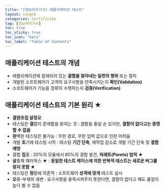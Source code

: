 ```yaml
---
title: "[정보처리기사] 애플리케이션 테스트"
layout: single
categories: Certificate
tag: [정보처리기사]
toc: true
toc_sticky: true
toc_icon: "bars"
toc_label: "Table of Contents"
---
```


## 애플리케이션 테스트의 개념
- 애플리케이션에 잠재되어 있는 **결함을 찾아내는 일련의 행위** 또는 절차
- 개발된 소프트웨어가 고객의 요구사항을 만족시키는지 **확인(Validation)**
- 소프트웨어가 기능을 정확히 수행하는지 **검증(Verification)**

## 애플리케이션 테스트의 기본 원리 ★
- **결완초집 살정오**
- 테스팅은 **결**함이 존재함을 밝히는 것 : 결함을 줄일 순 있지만, **결함이 없다고는 증명할 수 없음**
- **완**벽한 테스팅은 불가능 : 무한 경로, 무한 입력 값으로 인한 어려움
- 개발 **초**기에 테스팅 시작 : 테스팅 **기간 단축**, 재작업 감소로 개발 기간 단축 및 **결함 예방**
- 결함 **집**중 : 20%의 모듈에서 80%의 결함 발견, **파레토(Pareto) 법칙** ★
- **살**충제 패러독스 ★ : **동일한 테스트 케이스에 의한 반복적 테스트는 새로운 버그를 찾지 못함** ★
- 테스팅은 **정**황에 의존적 : 소프트웨어 **성격에 맞게** 테스트 실시
- **오**류-부재의 궤변 : 요구사항을 충족시켜주지 못한다면, 결함이 없다고 해도 품질이 높다 볼 수 없음